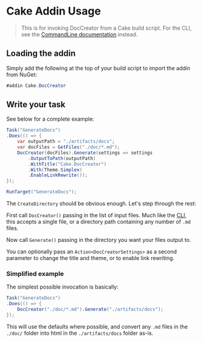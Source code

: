 # Cake Addin Usage

> This is for invoking DocCreator from a Cake build script. For the CLI, see the [CommandLine documentation](CommandLine.md) instead.

## Loading the addin
Simply add the following at the top of your build script to import the addin from NuGet:

```csharp
#addin Cake.DocCreator
```
## Write your task

See below for a complete example:

```csharp
Task("GenerateDocs")
.Does(() => {
	var outputPath = "./artifacts/docs";
	var docFiles = GetFiles("./doc/*.md");
    DocCreator(docFiles).Generate(settings => settings
		.OutputToPath(outputPath)
		.WithTitle("Cake.DocCreator")
		.With(Theme.Simplex)
		.EnableLinkRewrite());
});

RunTarget("GenerateDocs");
```
The `CreateDirectory` should be obvious enough. Let's step through the rest:

First call `DocCreator()` passing in the list of input files. Much like the [CLI](CommandLine.md), this accepts a single file, or a directory path containing any number of `.md` files.

Now call `Generate()` passing in the directory you want your files output to.

You can optionally pass an `Action<DocCreatorSettings>` as a second parameter to change the title and theme, or to enable link rewriting.

### Simplified example

The simplest possible invocation is basically:

```csharp
Task("GenerateDocs")
.Does(() => {
	DocCreator("./doc/*.md").Generate("./artifacts/docs");
});
```
This will use the defaults where possible, and convert any `.md` files in the `./doc/` folder into html in the `./artifacts/docs` folder as-is.
